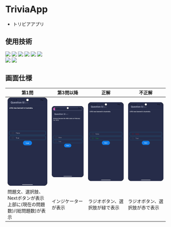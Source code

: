 # TriviaApp

- トリビアアプリ

## 使用技術

![](https://img.shields.io/badge/jetpack_compose-FF6441)
![](https://img.shields.io/badge/flow-FF6441)
![](https://img.shields.io/badge/coroutines-FF6441)
![](https://img.shields.io/badge/clean_architecture-FF6441)
![](https://img.shields.io/badge/dependencies_injection-FF6441)
![](https://img.shields.io/badge/material3-FF6441)
<br/>
![](https://img.shields.io/badge/hilt_android-v2.48-blue)
![](https://img.shields.io/badge/retrofit-v2.11.0-blue)

## 画面仕様

 第1問                                          | 第3問以降                    | 正解                      | 不正解                     
----------------------------------------------|--------------------------|-------------------------|-------------------------
 ![第1問](docs/First.png)                       | ![第3問以降](docs/Third.png) | ![正解](docs/Correct.png) | ![不正解](docs/Failed.png) 
 問題文、選択肢、Nextボタンが表示<br/>上部に(現在の問題数)/(総問題数)が表示 | インジケーターが表示               | ラジオボタン、選択肢が緑で表示         | ラジオボタン、選択肢が赤で表示         
